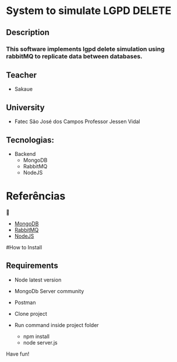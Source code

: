 
# System to simulate LGPD DELETE

## Description

### This software implements lgpd delete simulation using rabbitMQ to replicate data between databases.

## Teacher
- Sakaue

## University
- Fatec São José dos Campos Professor Jessen Vidal

## Tecnologias:
- Backend
  - MongoDB
  - RabbitMQ
  - NodeJS

# Referências

:construction:

- [MongoDB](https://www.mongodb.com/basics/examples)
- [RabbitMQ](https://www.rabbitmq.com/documentation.html)
- [NodeJS](https://nodejs.org/en/docs/guides/)


#How to Install
## Requirements
- Node latest version
- MongoDb Server community
- Postman

- Clone project
- Run command inside project folder
  - npm install
  - node server.js
 
Have fun!
